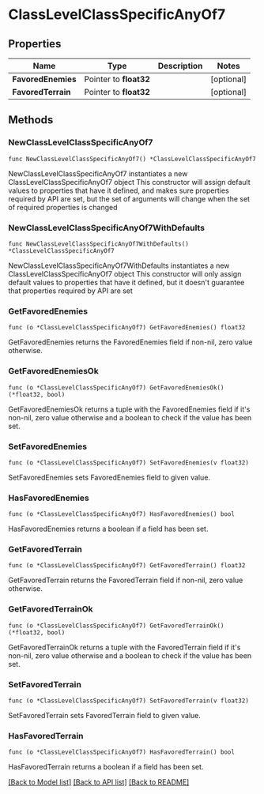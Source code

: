 # ClassLevelClassSpecificAnyOf7

## Properties

Name | Type | Description | Notes
------------ | ------------- | ------------- | -------------
**FavoredEnemies** | Pointer to **float32** |  | [optional] 
**FavoredTerrain** | Pointer to **float32** |  | [optional] 

## Methods

### NewClassLevelClassSpecificAnyOf7

`func NewClassLevelClassSpecificAnyOf7() *ClassLevelClassSpecificAnyOf7`

NewClassLevelClassSpecificAnyOf7 instantiates a new ClassLevelClassSpecificAnyOf7 object
This constructor will assign default values to properties that have it defined,
and makes sure properties required by API are set, but the set of arguments
will change when the set of required properties is changed

### NewClassLevelClassSpecificAnyOf7WithDefaults

`func NewClassLevelClassSpecificAnyOf7WithDefaults() *ClassLevelClassSpecificAnyOf7`

NewClassLevelClassSpecificAnyOf7WithDefaults instantiates a new ClassLevelClassSpecificAnyOf7 object
This constructor will only assign default values to properties that have it defined,
but it doesn't guarantee that properties required by API are set

### GetFavoredEnemies

`func (o *ClassLevelClassSpecificAnyOf7) GetFavoredEnemies() float32`

GetFavoredEnemies returns the FavoredEnemies field if non-nil, zero value otherwise.

### GetFavoredEnemiesOk

`func (o *ClassLevelClassSpecificAnyOf7) GetFavoredEnemiesOk() (*float32, bool)`

GetFavoredEnemiesOk returns a tuple with the FavoredEnemies field if it's non-nil, zero value otherwise
and a boolean to check if the value has been set.

### SetFavoredEnemies

`func (o *ClassLevelClassSpecificAnyOf7) SetFavoredEnemies(v float32)`

SetFavoredEnemies sets FavoredEnemies field to given value.

### HasFavoredEnemies

`func (o *ClassLevelClassSpecificAnyOf7) HasFavoredEnemies() bool`

HasFavoredEnemies returns a boolean if a field has been set.

### GetFavoredTerrain

`func (o *ClassLevelClassSpecificAnyOf7) GetFavoredTerrain() float32`

GetFavoredTerrain returns the FavoredTerrain field if non-nil, zero value otherwise.

### GetFavoredTerrainOk

`func (o *ClassLevelClassSpecificAnyOf7) GetFavoredTerrainOk() (*float32, bool)`

GetFavoredTerrainOk returns a tuple with the FavoredTerrain field if it's non-nil, zero value otherwise
and a boolean to check if the value has been set.

### SetFavoredTerrain

`func (o *ClassLevelClassSpecificAnyOf7) SetFavoredTerrain(v float32)`

SetFavoredTerrain sets FavoredTerrain field to given value.

### HasFavoredTerrain

`func (o *ClassLevelClassSpecificAnyOf7) HasFavoredTerrain() bool`

HasFavoredTerrain returns a boolean if a field has been set.


[[Back to Model list]](../README.md#documentation-for-models) [[Back to API list]](../README.md#documentation-for-api-endpoints) [[Back to README]](../README.md)


